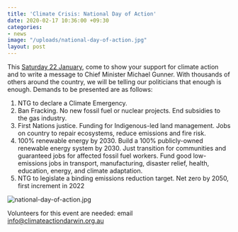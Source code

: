 ```yaml
---
title: 'Climate Crisis: National Day of Action'
date: 2020-02-17 10:36:00 +09:30
categories:
- news
image: "/uploads/national-day-of-action.jpg"
layout: post
---
```


This [Saturday 22 January](https://www.facebook.com/events/142957683418108/), come to show your support for climate action and to write a message to Chief Minister Michael Gunner. With thousands of others around the country, we will be telling our politicians that enough is enough. Demands to be presented are as follows: 

1. NTG to declare a Climate Emergency.
2. Ban Fracking. No new fossil fuel or nuclear projects. End subsidies to the gas industry.
3. First Nations justice. Funding for Indigenous-led land management. Jobs on country to repair ecosystems, reduce emissions and fire risk.
4. 100% renewable energy by 2030. Build a 100% publicly-owned renewable energy system by 2030. Just transition for communities and guaranteed jobs for affected fossil fuel workers. Fund good low-emissions jobs in transport, manufacturing, disaster relief, health, education, energy, and climate adaptation.
5. NTG to legislate a binding emissions reduction target. Net zero by 2050, first increment in 2022

![national-day-of-action.jpg](/uploads/national-day-of-action.jpg)

Volunteers for this event are needed: email [info@climateactiondarwin.org.au](info@climateactiondarwin.org.au)